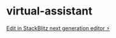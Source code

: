 # virtual-assistant

[Edit in StackBlitz next generation editor ⚡️](https://stackblitz.com/~/github.com/baodang21/virtual-assistant)